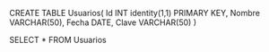 CREATE TABLE Usuarios(
    Id INT identity(1,1) PRIMARY KEY,
    Nombre VARCHAR(50),
    Fecha DATE,
    Clave VARCHAR(50)
)

SELECT * FROM Usuarios